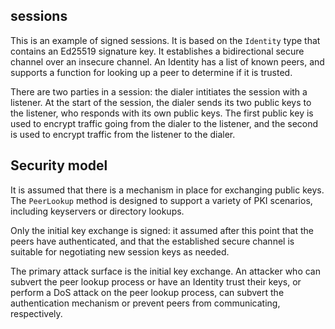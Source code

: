 ## sessions

This is an example of signed sessions. It is based on the `Identity` type
that contains an Ed25519 signature key. It establishes a bidirectional
secure channel over an insecure channel. An Identity has a list of known
peers, and supports a function for looking up a peer to determine if it
is trusted.

There are two parties in a session: the dialer intitiates the session
with a listener. At the start of the session, the dialer sends its two
public keys to the listener, who responds with its own public keys. The
first public key is used to encrypt traffic going from the dialer to the
listener, and the second is used to encrypt traffic from the listener
to the dialer.


## Security model

It is assumed that there is a mechanism in place for exchanging
public keys. The `PeerLookup` method is designed to support a
variety of PKI scenarios, including keyservers or directory lookups.

Only the initial key exchange is signed: it assumed after this point
that the peers have authenticated, and that the established secure
channel is suitable for negotiating new session keys as needed.

The primary attack surface is the initial key exchange. An attacker
who can subvert the peer lookup process or have an Identity trust their
keys, or perform a DoS attack on the peer lookup process, can subvert
the authentication mechanism or prevent peers from communicating,
respectively.


